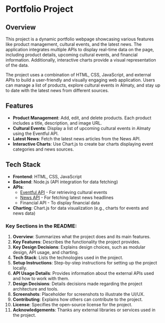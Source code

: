 # Portfolio Project 

## Overview
This project is a dynamic portfolio webpage showcasing various features like product management, cultural events, and the latest news. The application integrates multiple APIs to display real-time data on the page, including product details, upcoming cultural events, and financial information. Additionally, interactive charts provide a visual representation of the data.

The project uses a combination of HTML, CSS, JavaScript, and external APIs to build a user-friendly and visually engaging web application. Users can manage a list of products, explore cultural events in Almaty, and stay up to date with the latest news from different sources.

## Features
- **Product Management**: Add, edit, and delete products. Each product includes a title, description, and image URL.
- **Cultural Events**: Display a list of upcoming cultural events in Almaty using the Eventful API.
- **Latest News**: Fetch the latest news articles from the News API.
- **Interactive Charts**: Use Chart.js to create bar charts displaying event categories and news sources.

## Tech Stack
- **Frontend**: HTML, CSS, JavaScript
- **Backend**: Node.js (API integration for data fetching)
- **APIs**: 
  - [Eventful API](https://eventful.com/) - For retrieving cultural events
  - [News API](https://newsapi.org/) - For fetching latest news headlines
  - Financial API - To display financial data
- **Charting**: Chart.js for data visualization (e.g., charts for events and news data)


### Key Sections in the README:

1. **Overview**: Summarizes what the project does and its main features.
2. **Key Features**: Describes the functionality the project provides.
3. **Key Design Decisions**: Explains design choices, such as modular design, API usage, and charting.
4. **Tech Stack**: Lists the technologies used in the project.
5. **Setup Instructions**: Step-by-step instructions for setting up the project locally.
6. **API Usage Details**: Provides information about the external APIs used and how to work with them.
7. **Design Decisions**: Details decisions made regarding the project architecture and tools.
8. **Screenshots**: Placeholder for screenshots to illustrate the UI/UX.
9. **Contributing**: Explains how others can contribute to the project.
10. **License**: Specifies the open-source license for the project.
11. **Acknowledgements**: Thanks any external libraries or services used in the project.



